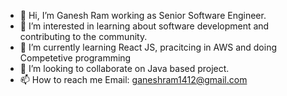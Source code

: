 - 👋 Hi, I’m Ganesh Ram working as Senior Software Engineer.
- 👀 I’m interested in learning about software development and contributing to the community.
- 🌱 I’m currently learning React JS, pracitcing in AWS and doing Competetive programming
- 💞️ I’m looking to collaborate on Java based project.
- 📫 How to reach me Email: ganeshram1412@gmail.com

<!---
ganeshram1412/ganeshram1412 is a ✨ special ✨ repository because its `README.md` (this file) appears on your GitHub profile.
You can click the Preview link to take a look at your changes.
--->
